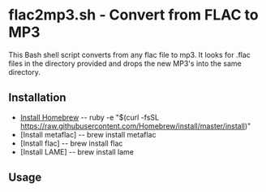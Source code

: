 flac2mp3.sh - Convert from FLAC to MP3
=============

This Bash shell script converts from any flac file to mp3. It looks for .flac files in the directory provided and drops the new MP3's into the same directory.

Installation
-----------

* [Install Homebrew](http://brew.sh/) -- ruby -e "$(curl -fsSL https://raw.githubusercontent.com/Homebrew/install/master/install)"
* [Install metaflac] -- brew install metaflac
* [Install flac] -- brew install flac
* [Install LAME] -- brew install lame


Usage
-----